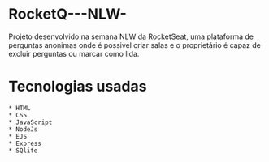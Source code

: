 # RocketQ---NLW-
Projeto desenvolvido na semana NLW da RocketSeat, uma plataforma de perguntas anonimas onde é possivel criar 
salas e o proprietário é capaz de excluir perguntas ou marcar como lida. 


# Tecnologias usadas

	* HTML
	* CSS 
	* JavaScript 
	* NodeJs
	* EJS 
	* Express
	* SQlite


